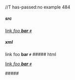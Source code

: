 //T has-passed:no
example 484
##### src
[link *foo **bar** `#`*](/uri)
##### xml
<?xml version="1.0" encoding="UTF-8"?>
<!DOCTYPE document SYSTEM "CommonMark.dtd">
<document xmlns="http://commonmark.org/xml/1.0">
  <paragraph>
    <link destination="/uri" title="">
      <text>link </text>
      <emph>
        <text>foo </text>
        <strong>
          <text>bar</text>
        </strong>
        <text> </text>
        <code>#</code>
      </emph>
    </link>
  </paragraph>
</document>
##### html
<p><a href="/uri">link <em>foo <strong>bar</strong> <code>#</code></em></a></p>
#####
